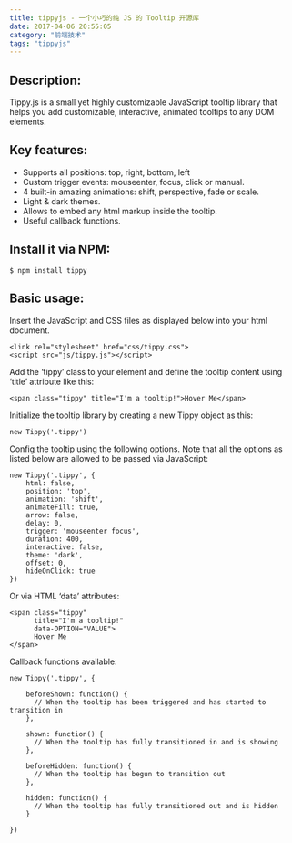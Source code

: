```yaml
---
title: tippyjs - 一个小巧的纯 JS 的 Tooltip 开源库
date: 2017-04-06 20:55:05
category: "前端技术"
tags: "tippyjs"
---
```


## Description:

Tippy.js is a small yet highly customizable JavaScript tooltip library that helps you add customizable, interactive, animated tooltips to any DOM elements.

## Key features:

* Supports all positions: top, right, bottom, left
* Custom trigger events: mouseenter, focus, click or manual.
* 4 built-in amazing animations: shift, perspective, fade or scale.
* Light & dark themes.
* Allows to embed any html markup inside the tooltip.
* Useful callback functions.

## Install it via NPM:
```
$ npm install tippy
```

## Basic usage:

Insert the JavaScript and CSS files as displayed below into your html document.
```
<link rel="stylesheet" href="css/tippy.css">
<script src="js/tippy.js"></script>
```
Add the ‘tippy’ class to your element and define the tooltip content using ‘title’ attribute like this:
```
<span class="tippy" title="I'm a tooltip!">Hover Me</span>
```
Initialize the tooltip library by creating a new Tippy object as this:
```
new Tippy('.tippy')
```
Config the tooltip using the following options. Note that all the options as listed below are allowed to be passed via JavaScript:
```
new Tippy('.tippy', { 
    html: false,
    position: 'top',
    animation: 'shift',
    animateFill: true,
    arrow: false,
    delay: 0,
    trigger: 'mouseenter focus',
    duration: 400,
    interactive: false,
    theme: 'dark',
    offset: 0,
    hideOnClick: true
})
```
Or via HTML ‘data’ attributes:
```
<span class="tippy" 
      title="I'm a tooltip!"
      data-OPTION="VALUE">
      Hover Me
</span>
```
Callback functions available:
```
new Tippy('.tippy', { 

    beforeShown: function() {
      // When the tooltip has been triggered and has started to transition in
    },

    shown: function() {
      // When the tooltip has fully transitioned in and is showing
    },

    beforeHidden: function() {
      // When the tooltip has begun to transition out
    },

    hidden: function() {
      // When the tooltip has fully transitioned out and is hidden
    }
    
})
```